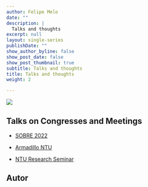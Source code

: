 ```yaml
---
author: Felipe Melo
date: ""
description: |
  Talks and thoughts 
excerpt: null
layout: single-series
publishDate: ""
show_author_byline: false
show_post_date: false
show_post_thumbnail: true
subtitle: Talks and thoughts 
title: Talks and thoughts
weight: 2

---
```


![](https://venngage-wordpress-pt.s3.amazonaws.com/uploads/2019/11/apresenta%C3%A7%C3%A3o.png)



## Talks on Congresses and Meetings

- [SOBRE 2022](https://ecoaplic.org/slides_aulas/apresentacoes/sobre_2022#1)

- [Armadillo NTU](https://ecoaplic.org/slides_aulas/apresentacoes/tatu.html#/title-slide)

- [NTU Research Seminar](https://ecoaplic.org/slides_aulas/apresentacoes/NTU_Talk_Nov23.html#/title-slide)


## Autor



